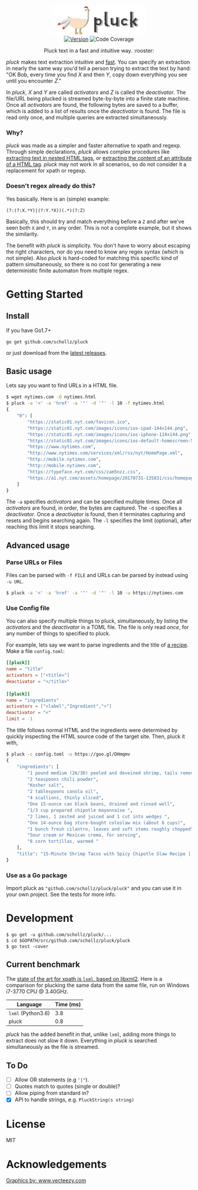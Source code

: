 <p align="center">
<img
    src="pluck/test/logo.png"
    width="260" height="80" border="0" alt="pluck">
<br>
<a href="https://github.com/schollz/pluck/releases/latest"><img src="https://img.shields.io/badge/version-0.1.0-brightgreen.svg?style=flat-square" alt="Version"></a>
<img src="https://img.shields.io/badge/coverage-95%25-green.svg?style=flat-square" alt="Code Coverage">
</p>

<p align="center">Pluck text in a fast and intuitive way. :rooster:</p>

*pluck* makes text extraction intuitive and [fast](https://github.com/schollz/pluck#current-benchmark). You can specify an extraction in nearly the same way you'd tell a person trying to extract the text by hand: "OK Bob, every time you find *X* and then *Y*, copy down everything you see until you encounter *Z*." 

In *pluck*, *X* and *Y* are called *activators* and *Z* is called the *deactivator*. The file/URL being plucked is streamed byte-by-byte into a finite state machine. Once all *activators* are found, the following bytes are saved to a buffer, which is added to a list of results once the *deactivator* is found. The file is read only once, and multiple queries are extracted simultaneously.

### Why? 

*pluck* was made as a simpler and faster alternative to xpath and regexp. Through simple declarations, *pluck* allows complex procedures like [extracting text in nested HTML tags](https://github.com/schollz/pluck#use-config-file), or [extracting the content of an attribute of a HTML tag](https://github.com/schollz/pluck#basic-usage). *pluck* may not work in all scenarios, so do not consider it a replacement for xpath or regexp.

### Doesn't regex already do this?

Yes basically. Here is an (simple) example:

```
(?:(?:X.*Y)|(?:Y.*X))(.*)(?:Z)
```

Basically, this should try and match everything before a `Z` and after we've seen both `X` and `Y`, in any order. This is not a complete example, but it shows the similarity.


The benefit with *pluck* is simplicity. You don't have to worry about escaping the right characters, nor do you need to know any regex syntax (which is not simple). Also *pluck* is hard-coded for matching this specific kind of pattern simultaneously, so there is no cost for generating a new deterministic finite automaton from multiple regex.


Getting Started
===============

## Install

If you have Go1.7+

```
go get github.com/schollz/pluck
```

or just download from the [latest releases](https://github.com/schollz/pluck/releases/latest).

## Basic usage 

Lets say you want to find URLs in a HTML file.

```bash
$ wget nytimes.com -O nytimes.html
$ pluck -a '<' -a 'href' -a '"' -d '"' -l 10 -f nytimes.html
{
    "0": [
        "https://static01.nyt.com/favicon.ico",
        "https://static01.nyt.com/images/icons/ios-ipad-144x144.png",
        "https://static01.nyt.com/images/icons/ios-iphone-114x144.png",
        "https://static01.nyt.com/images/icons/ios-default-homescreen-57x57.png",
        "https://www.nytimes.com",
        "http://www.nytimes.com/services/xml/rss/nyt/HomePage.xml",
        "http://mobile.nytimes.com",
        "http://mobile.nytimes.com",
        "https://typeface.nyt.com/css/zam5nzz.css",
        "https://a1.nyt.com/assets/homepage/20170731-135831/css/homepage/styles.css"
    ]
}
```

The `-a` specifies *activators* and can be specified multiple times. Once all *activators* are found, in order, the bytes are captured. The `-d` specifies a *deactivator*. Once a *deactivator* is found, then it terminates capturing and resets and begins searching again. The `-l` specifies the limit (optional), after reaching this limit it stops searching.


## Advanced usage

### Parse URLs or Files

Files can be parsed with `-f FILE` and URLs can be parsed by instead using `-u URL`.

```bash
$ pluck -a '<' -a 'href' -a '"' -d '"' -l 10 -u https://nytimes.com
```

### Use Config file

You can also specify multiple things to pluck, simultaneously, by listing the *activators* and the *deactivator* in a TOML file. The file is only read *once*, for any number of things to specified to pluck.

For example, lets say we want to parse ingredients and the title of [a recipe](https://goo.gl/DHmqmv). Make a file `config.toml`:

```toml
[[pluck]]
name = "title"
activators = ["<title>"]
deactivator = "</title>"

[[pluck]]
name = "ingredients"
activators = ["<label","Ingredient",">"]
deactivator = "<"
limit = -1
```

The title follows normal HTML and the ingredients were determined by quickly inspecting the HTML source code of the target site. Then, pluck it with,

```bash
$ pluck -c config.toml -u https://goo.gl/DHmqmv
{
    "ingredients": [
        "1 pound medium (26/30) peeled and deveined shrimp, tails removed",
        "2 teaspoons chili powder",
        "Kosher salt",
        "2 tablespoons canola oil",
        "4 scallions, thinly sliced",
        "One 15-ounce can black beans, drained and rinsed well",
        "1/3 cup prepared chipotle mayonnaise ",
        "2 limes, 1 zested and juiced and 1 cut into wedges ",
        "One 14-ounce bag store-bought coleslaw mix (about 6 cups)",
        "1 bunch fresh cilantro, leaves and soft stems roughly chopped",
        "Sour cream or Mexican crema, for serving",
        "8 corn tortillas, warmed "
    ],
    "title": "15-Minute Shrimp Tacos with Spicy Chipotle Slaw Recipe | Food Network Kitchen | Food Network"
}
```

### Use as a Go package

Import pluck as `"github.com/schollz/pluck/pluck"` and you can use it in your own project. See the tests for more info.

Development
===========

```
$ go get -u github.com/schollz/pluck/...
$ cd $GOPATH/src/github.com/schollz/pluck/pluck
$ go test -cover
```

## Current benchmark

The [state of the art for xpath is `lxml`, based on libxml2](http://lxml.de/performance.html). Here is a comparison for plucking the same data from the same file, run on Windows i7-3770 CPU @ 3.40GHz.

| Language  | Time (ms) |
| ------------- | ------------- |
| `lxml` (Python3.6)  | 3.8  |
| pluck | 0.8  |

*pluck* has the added benefit in that, unlike `lxml`, adding more things to extract does not slow it down. Everything in *pluck* is searched simultaneously as the file is streamed.

## To Do

- [ ] Allow OR statements (e.g `'|"`). 
- [ ] Quotes match to quotes (single or double)?
- [ ] Allow piping from standard in?
- [x] API to handle strings, e.g. `PluckString(s string)`

License
========

MIT

Acknowledgements
=================

<a target="_blank" href="https://www.vecteezy.com">Graphics by: www.vecteezy.com</a>